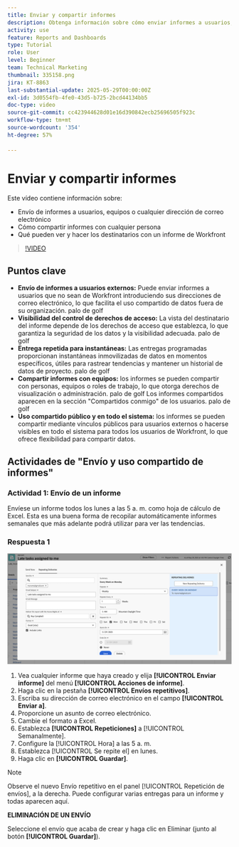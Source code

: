 ```yaml
---
title: Enviar y compartir informes
description: Obtenga información sobre cómo enviar informes a usuarios, equipos o cualquier dirección de correo electrónico y cómo compartirlos con cualquier persona de Workfront.
activity: use
feature: Reports and Dashboards
type: Tutorial
role: User
level: Beginner
team: Technical Marketing
thumbnail: 335158.png
jira: KT-8863
last-substantial-update: 2025-05-29T00:00:00Z
exl-id: 3d0554fb-4fe0-43d5-b725-2bcd44134bb5
doc-type: video
source-git-commit: cc423944628d01e16d390842ecb25696505f923c
workflow-type: tm+mt
source-wordcount: '354'
ht-degree: 57%

---
```


# Enviar y compartir informes

Este vídeo contiene información sobre:

* Envío de informes a usuarios, equipos o cualquier dirección de correo electrónico
* Cómo compartir informes con cualquier persona
* Qué pueden ver y hacer los destinatarios con un informe de Workfront

>[!VIDEO](https://video.tv.adobe.com/v/335158/?quality=12&learn=on&enablevpops=0)

## Puntos clave

* **Envío de informes a usuarios externos:** Puede enviar informes a usuarios que no sean de Workfront introduciendo sus direcciones de correo electrónico, lo que facilita el uso compartido de datos fuera de su organización. palo de golf
* **Visibilidad del control de derechos de acceso:** La vista del destinatario del informe depende de los derechos de acceso que establezca, lo que garantiza la seguridad de los datos y la visibilidad adecuada. palo de golf
* **Entrega repetida para instantáneas:** Las entregas programadas proporcionan instantáneas inmovilizadas de datos en momentos específicos, útiles para rastrear tendencias y mantener un historial de datos de proyecto. palo de golf
* **Compartir informes con equipos:** los informes se pueden compartir con personas, equipos o roles de trabajo, lo que otorga derechos de visualización o administración. palo de golf Los informes compartidos aparecen en la sección &quot;Compartidos conmigo&quot; de los usuarios. palo de golf
* **Uso compartido público y en todo el sistema:** los informes se pueden compartir mediante vínculos públicos para usuarios externos o hacerse visibles en todo el sistema para todos los usuarios de Workfront, lo que ofrece flexibilidad para compartir datos.


## Actividades de &quot;Envío y uso compartido de informes&quot;

### Actividad 1: Envío de un informe

Envíese un informe todos los lunes a las 5 a. m. como hoja de cálculo de Excel. Esta es una buena forma de recopilar automáticamente informes semanales que más adelante podrá utilizar para ver las tendencias.

### Respuesta 1

![Una imagen de la pantalla para configurar envíos de informes repetitivos](assets/send-a-report.png)

1. Vea cualquier informe que haya creado y elija **[!UICONTROL Enviar informe]** del menú **[!UICONTROL Acciones de informe]**.
1. Haga clic en la pestaña **[!UICONTROL Envíos repetitivos]**.
1. Escriba su dirección de correo electrónico en el campo **[!UICONTROL Enviar a]**.
1. Proporcione un asunto de correo electrónico.
1. Cambie el formato a Excel.
1. Establezca **[!UICONTROL Repeticiones]** a [!UICONTROL Semanalmente].
1. Configure la [!UICONTROL Hora] a las 5 a. m.
1. Establezca [!UICONTROL Se repite el] en lunes.
1. Haga clic en **[!UICONTROL Guardar]**.

>[!NOTE]
>
>Observe el nuevo Envío repetitivo en el panel [!UICONTROL Repetición de envíos], a la derecha. Puede configurar varias entregas para un informe y todas aparecen aquí.

**ELIMINACIÓN DE UN ENVÍO**

Seleccione el envío que acaba de crear y haga clic en Eliminar (junto al botón **[!UICONTROL Guardar]**).
